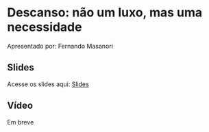 # Descanso: não um luxo, mas uma necessidade

Apresentado por: Fernando Masanori


## Slides

Acesse os slides aqui: [Slides](./)


## Vídeo

Em breve